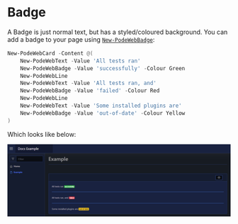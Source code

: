 # Badge

A Badge is just normal text, but has a styled/coloured background. You can add a badge to your page using [`New-PodeWebBadge`](../../../Functions/Elements/New-PodeWebBadge):

```powershell
New-PodeWebCard -Content @(
    New-PodeWebText -Value 'All tests ran'
    New-PodeWebBadge -Value 'successfully' -Colour Green
    New-PodeWebLine
    New-PodeWebText -Value 'All tests ran, and'
    New-PodeWebBadge -Value 'failed' -Colour Red
    New-PodeWebLine
    New-PodeWebText -Value 'Some installed plugins are'
    New-PodeWebBadge -Value 'out-of-date' -Colour Yellow
)
```

Which looks like below:

![badges](../../../images/badges.png)
